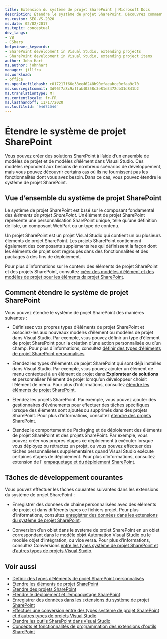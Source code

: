 ```yaml
---
title: Extension du système de projet SharePoint | Microsoft Docs
description: Étendre le système de projet SharePoint. Découvrez comment étendre le système de projet SharePoint. Comprendre les tâches de développement courantes.
ms.custom: SEO-VS-2020
ms.date: 02/02/2017
ms.topic: conceptual
dev_langs:
- VB
- CSharp
helpviewer_keywords:
- SharePoint development in Visual Studio, extending projects
- SharePoint development in Visual Studio, extending project items
author: John-Hart
ms.author: johnhart
manager: jillfra
ms.workload:
- office
ms.openlocfilehash: c017217f66e38eed6248b90efaeabce0efaa9c70
ms.sourcegitcommit: 3d96f7a8c9affab40358c3e81e3472db31d841b2
ms.translationtype: MT
ms.contentlocale: fr-FR
ms.lasthandoff: 11/17/2020
ms.locfileid: "94672546"
---
```

# <a name="extend-the-sharepoint-project-system"></a>Étendre le système de projet SharePoint
  Vous pouvez créer des solutions SharePoint à l’aide d’un ensemble de modèles de projet et de modèles d’élément dans Visual Studio. Ces modèles répondent aux besoins de nombreux scénarios de développement, mais vous pouvez découvrir certains cas où ils ne fournissent pas les fonctionnalités dont vous avez besoin. Dans ce cas, vous pouvez étendre le système de projet SharePoint.

## <a name="overview-of-the-sharepoint-project-system"></a>Vue d’ensemble du système de projet SharePoint
 Le système de projet SharePoint est basé sur le composant fondamental des *éléments de projet SharePoint*. Un élément de projet SharePoint représente une personnalisation SharePoint unique, telle qu’une définition de liste, un composant WebPart ou un type de contenu.

 Un projet SharePoint est un projet Visual Studio qui contient un ou plusieurs éléments de projet SharePoint. Les projets SharePoint contiennent également des composants supplémentaires qui définissent la façon dont les éléments de projet sont regroupés dans des fonctionnalités et des packages à des fins de déploiement.

 Pour plus d’informations sur le contenu des éléments de projet SharePoint et des projets SharePoint, consultez [créer des modèles d’élément et des modèles de projet pour les éléments de projet SharePoint](../sharepoint/creating-item-templates-and-project-templates-for-sharepoint-project-items.md).

## <a name="how-to-extend-the-sharepoint-project-system"></a>Comment étendre le système de projet SharePoint
 Vous pouvez étendre le système de projet SharePoint des manières suivantes :

- Définissez vos propres types d’éléments de projet SharePoint et associez-les aux nouveaux modèles d’élément ou modèles de projet dans Visual Studio. Par exemple, vous pouvez définir un type d’élément de projet SharePoint pour la création d’une action personnalisée ou d’un champ. Pour plus d’informations, consultez [définir des types d’éléments de projet SharePoint personnalisés](../sharepoint/defining-custom-sharepoint-project-item-types.md).

- Étendez les types d’éléments de projet SharePoint qui sont déjà installés dans Visual Studio. Par exemple, vous pouvez ajouter un élément de menu contextuel à un élément de projet dans **Explorateur de solutions** et personnaliser l’élément de projet lorsqu’un développeur choisit l’élément de menu. Pour plus d’informations, consultez [étendre les éléments de projet SharePoint](../sharepoint/extending-sharepoint-project-items.md).

- Étendez les projets SharePoint. Par exemple, vous pouvez ajouter des gestionnaires d’événements pour effectuer des tâches spécifiques lorsque des éléments sont ajoutés ou supprimés dans des projets SharePoint. Pour plus d’informations, consultez [étendre des projets SharePoint](../sharepoint/extending-sharepoint-projects.md).

- Étendez le comportement de Packaging et de déploiement des éléments de projet SharePoint et des projets SharePoint. Par exemple, vous pouvez créer vos propres étapes de déploiement à exécuter lorsque vous déployez ou rétractez un projet, ou vous pouvez effectuer des tâches personnalisées supplémentaires quand Visual Studio exécute certaines étapes de déploiement. Pour plus d’informations, consultez extension de l' [empaquetage et du déploiement SharePoint](../sharepoint/extending-sharepoint-packaging-and-deployment.md).

## <a name="common-development-tasks"></a>Tâches de développement courantes
 Vous pouvez effectuer les tâches courantes suivantes dans les extensions du système de projet SharePoint :

- Enregistrer des données de chaîne personnalisées avec des éléments de projet et dans différents types de fichiers projet. Pour plus d’informations, consultez [enregistrer des données dans les extensions du système de projet SharePoint](../sharepoint/saving-data-in-extensions-of-the-sharepoint-project-system.md).

- Conversion d’un objet dans le système de projet SharePoint en un objet correspondant dans le modèle objet Automation Visual Studio ou le modèle objet d’intégration, ou vice versa. Pour plus d’informations, consultez Conversions [entre les types système de projet SharePoint et d’autres types de projets Visual Studio](../sharepoint/converting-between-sharepoint-project-system-types-and-other-visual-studio-project-types.md).

## <a name="see-also"></a>Voir aussi
- [Définir des types d’éléments de projet SharePoint personnalisés](../sharepoint/defining-custom-sharepoint-project-item-types.md)
- [Étendre les éléments de projet SharePoint](../sharepoint/extending-sharepoint-project-items.md)
- [Étendre des projets SharePoint](../sharepoint/extending-sharepoint-projects.md)
- [Étendre le déploiement et l’empaquetage SharePoint](../sharepoint/extending-sharepoint-packaging-and-deployment.md)
- [Enregistrer des données dans les extensions du système de projet SharePoint](../sharepoint/saving-data-in-extensions-of-the-sharepoint-project-system.md)
- [Effectuer une conversion entre des types système de projet SharePoint et d’autres types de projets Visual Studio](../sharepoint/converting-between-sharepoint-project-system-types-and-other-visual-studio-project-types.md)
- [Étendre les outils SharePoint dans Visual Studio](../sharepoint/extending-the-sharepoint-tools-in-visual-studio.md)
- [Concepts et fonctionnalités de programmation des extensions d'outils SharePoint](../sharepoint/programming-concepts-and-features-for-sharepoint-tools-extensions.md)
